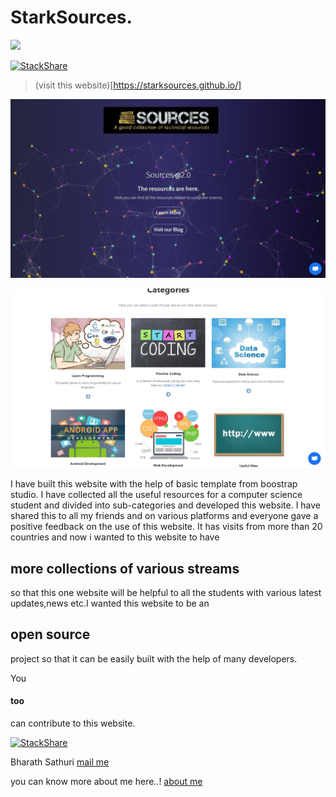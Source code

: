 # StarkSources.

<img  class="flex-design" src="https://starksources.github.io/assets/img/Stark Sources.png" href="https://starksources.github.io/">

[![StackShare](https://img.shields.io/badge/tech-stack-0690fa.svg?style=flat)](https://stackshare.io/stark-sources/stark-sources)

> (visit this website)[https://starksources.github.io/]

![Stark](stark1.jpg)

![Stark](stark2.jpg)

I have built this website with the help of basic template from boostrap studio. 
I have collected all the useful resources for a computer science student and divided into sub-categories and developed this website.
I have shared this to all my friends and on various platforms  and everyone gave a positive feedback on the use of this website.
It has visits from more than 20 countries and now i wanted to this website to have 
## more collections of various streams
so that this one website will be helpful to all the students with various latest updates,news etc.I wanted this website to be an 
## open source
project so that it can be easily built with the help of many developers.

You 
#### too
can contribute to this website.

[![StackShare](https://img.shields.io/badge/tech-stack-0690fa.svg?style=flat)](https://stackshare.io/stark-sources/stark-sources)

    

Bharath Sathuri
[mail me](sathuribharathbrothers1234@gmail.com)

you can know more about me here..!
[about me](https://about.me/bharathsathuri)

